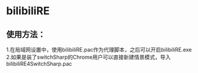 bilibiliRE
==========
使用方法：
----------
1.在局域网设置中，使用bilibiliRE.pac作为代理脚本，之后可以开启bilibiliRE.exe<br>
2.如果是装了switchSharp的Chrome用户可以直接新建情景模式，导入bilibiliRE4SwitchSharp.pac
